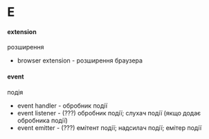 # E

#### extension
розширення
  - browser extension - розширення браузера

#### event
подія
  - event handler - обробник події
  - event listener - (???) обробник події; слухач події (якщо додає обробника події)
  - event emitter - (???) емітент події; надсилач події; емітер події

